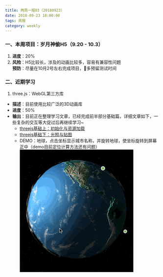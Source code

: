 ```yaml
---
title: 两周一报03（20180923）
date: 2018-09-23 18:00:00
tags: 周报
category: weekly
---
```


### 一、本周项目：岁月神偷H5（9.20 - 10.3）
1. **进度**：20%   
2. **风险**：H5比较长，涉及的动画比较多，容易有兼容性问题   
    **预防**：尽量在10月2号左右完成项目，多预留测试时间

### 二、近期学习
1. three.js：WebGL第三方库
- **描述**：目前使用比较广泛的3D动画库
- **进度**：50%
- **输出**：目前正在整理学习文章，已经完成前半部分基础篇，详细文章如下，一些复杂的交互等大促过后再继续学习~   
    - [threejs基础上：初始化与资源加载](https://jinglecjy.github.io/2018/09/24/threejs%E5%9F%BA%E7%A1%80%E4%B8%8A%EF%BC%9A%E5%88%9D%E5%A7%8B%E5%8C%96%E4%B8%8E%E8%B5%84%E6%BA%90%E5%8A%A0%E8%BD%BD/)   
    - [threejs基础下：光照与贴图](https://jinglecjy.github.io/2018/09/24/threejs%E5%9F%BA%E7%A1%80%E4%B8%8B%EF%BC%9A%E5%85%89%E7%85%A7%E4%B8%8E%E8%B4%B4%E5%9B%BE/)   
    - DEMO：地球，点击坐标显示城市名称，并旋转地球，使坐标旋转到屏幕正中（demo目前定位计算方法还有问题）  
    ![earth](/images/weekly/03/earth.gif)     